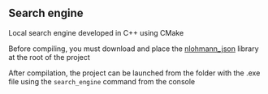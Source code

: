 ## Search engine

Local search engine developed in C++ using CMake

Before compiling, you must download and place the [nlohmann_json](https://github.com/nlohmann/json) library at the root of the project

After compilation, the project can be launched from the folder with the .exe file using the ```search_engine``` command from the console
